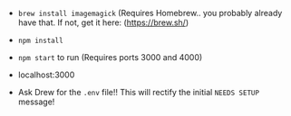- `brew install imagemagick` (Requires Homebrew.. you probably already have that. If not, get it here: (https://brew.sh/)

- `npm install`

- `npm start` to run (Requires ports 3000 and 4000)

- localhost:3000

- Ask Drew for the `.env` file!! This will rectify the initial `NEEDS SETUP` message!
